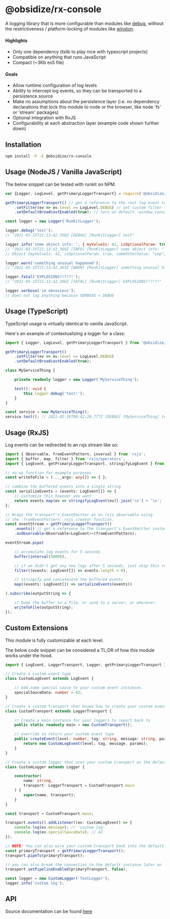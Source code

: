 # @obsidize/rx-console

A logging library that is more configurable than modules like [debug](https://www.npmjs.com/package/debug),
without the restrictiveness / platform-locking of modules like [winston](https://www.npmjs.com/package/winston).

#### Highlights

- Only one dependency (tslib to play nice with typescript projects)
- Compatible on anything that runs JavaScript
- Compact (~3Kb es5 file)

#### Goals

- Allow runtime configuration of log levels
- Ability to intercept log events, so they can be transported to a persistence source
- Make no assumptions about the persistence layer (i.e. no dependency declarations that lock this module to node or the browser, like node 'fs' or 'stream' packages)
- Optional integration with RxJS
- Configurability at each abstraction layer (example code shown further down)

## Installation

```bash
npm install -P -E @obsidize/rx-console
```

## Usage (NodeJS / Vanilla JavaScript)

The below snippet can be tested with runkit on NPM.

```javascript
var {Logger, LogLevel, getPrimaryLoggerTransport} = require('@obsidize/rx-console');

getPrimaryLoggerTransport() // get a reference to the root log event transport
	.setFilter(ev => ev.level >= LogLevel.DEBUG) // set custom filter for what events get emitted
	.setDefaultBroadcastEnabled(true); // turn on default `window.console` usage

const logger = new Logger('RunKitLogger');

logger.debug('test');
// "2021-03-15T21:13:42.356Z [DEBUG] [RunKitLogger] test"

logger.info('some object info: ', { myValueIs: 42, isOptionalParam: true, someOtherValue: 'yep' });
// "2021-03-15T21:13:42.360Z [INFO] [RunKitLogger] some object info: "
// Object {myValueIs: 42, isOptionalParam: true, someOtherValue: "yep"}

logger.warn('something unusual happened');
// "2021-03-15T21:13:42.363Z [WARN] [RunKitLogger] something unusual happened

logger.fatal('EXPLOSIONS?!?!?!');
// "2021-03-15T21:13:42.366Z [FATAL] [RunKitLogger] EXPLOSIONS?!?!?!"

logger.verbose('im obnoxious');
// Does not log anything because VERBOSE < DEBUG
```

## Usage (TypeScript)

TypeScript usage is virtually identical to vanilla JavaScript.

Here's an example of contextualizing a logger for a class:

```typescript
import { Logger, LogLevel, getPrimaryLoggerTransport } from '@obsidize/rx-console';

getPrimaryLoggerTransport() 
	.setFilter(ev => ev.level >= LogLevel.DEBUG) 
	.setDefaultBroadcastEnabled(true); 

class MyServiceThing {

	private readonly logger = new Logger('MyServiceThing');

	test(): void {
		this.logger.debug('test!');
	}
}

const service = new MyServiceThing();
service.test(); // 2021-02-16T00:42:20.777Z [DEBUG] [MyServiceThing] test!
```

## Usage (RxJS)

Log events can be redirected to an rxjs stream like so:

```typescript
import { Observable, fromEventPattern, inverval } from 'rxjs';
import { buffer, map, filter } from 'rxjs/operators';
import { LogEvent, getPrimaryLoggerTransport, stringifyLogEvent } from '@obsidize/rx-console';

// no-op function for example purposes
const writeToFile = (..._args: any[]) => { };

// combine the buffered events into a single string
const serializeEvents = (events: LogEvent[]) => {
	// customize this however you want
	return events.map(ev => stringifyLogEvent(ev)).join('\n') + '\n';
};

// Wraps the transport's EventEmitter as an rxjs observable using 
// the `fromEventPattern` rxjs creator function.
const eventStream = getPrimaryLoggerTransport()
	.events() // get a reference to the transport's EventEmitter instance
	.asObservable<Observable<LogEvent>>(fromEventPattern);

eventStream.pipe(

	// accumulate log events for 5 seconds
	buffer(interval(5000)),

	// if we didn't get any new logs after 5 seconds, just skip this round
	filter((events: LogEvent[]) => events.length > 0),

	// stringify and concatenate the buffered events
	map((events: LogEvent[]) => serializeEvents(events))

).subscribe(outputString => {

	// Dump the buffer to a file, or send to a server, or wherever.
	writeToFile(outputString);
});
```

## Custom Extensions

This module is fully customizable at each level.

The below code snippet can be considered a TL;DR of how this module works under the hood.

```typescript
import { LogEvent, LoggerTransport, Logger, getPrimaryLoggerTransport } from '@obsidize/rx-console';

// Create a custom event type
class CustomLogEvent extends LogEvent {

	// Add some special sauce to your custom event instances.
	specialSauceData: number = 42;
}

// Create a custom transport that knows how to create your custom event type
class CustomTransport extends LoggerTransport {

	// Create a main instance for your loggers to report back to
	public static readonly main = new CustomTransport();

	// override to return your custom event type
	public createEvent(level: number, tag: string, message: string, params: any[]): CustomLogEvent {
		return new CustomLogEvent(level, tag, message, params);
	}
}

// Create a custom logger that uses your custom transport as the default
class CustomLogger extends Logger {

	constructor(
		name: string,
		transport: LoggerTransport = CustomTransport.main
	) {
		super(name, transport);
	}
}

const transport = CustomTransport.main;

transport.events().addListener((ev: CustomLogEvent) => {
	console.log(ev.message); // 'custom log'
	console.log(ev.specialSauceData); // 42
});

// NOTE: You can also wire your custom transport back into the default instance
const primaryTransport = getPrimaryLoggerTransport();
transport.pipeTo(primaryTransport);

// you can also break the connection to the default instance later on
transport.setPipelineEnabled(primaryTransport, false);

const logger = new CustomLogger('TestLogger');
logger.info('custom log');
```

## API

Source documentation can be found [here](https://jospete.github.io/obsidize-rx-console/)